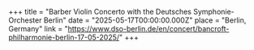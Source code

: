 +++
title = "Barber Violin Concerto with the Deutsches Symphonie-Orchester Berlin"
date = "2025-05-17T00:00:00.000Z"
place = "Berlin, Germany"
link = "https://www.dso-berlin.de/en/concert/bancroft-philharmonie-berlin-17-05-2025/"
+++




